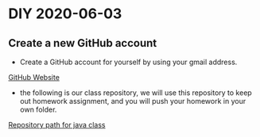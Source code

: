 # DIY 2020-06-03

## Create a new GitHub account

* Create a GitHub account for yourself by using your gmail address.

[GitHub Website](https:/github.com)

* the following is our class repository, we will use this repository to keep out homework assignment, and you will push your homework in your own folder.

[Repository path for java class](https://github.com/jwang1122/javahuaxia.git)
